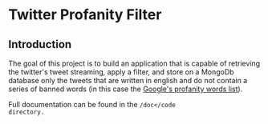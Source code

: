 # Twitter Profanity Filter

## Introduction <a name="introduction"></a>

The goal of this project is to build an application that is capable of retrieving the twitter's tweet streaming, apply a filter, and store on a MongoDb database only the tweets that are written in english and do not contain a series of banned words (in this case the [Google's profanity words list](https://www.freewebheaders.com/full-list-of-bad-words-banned-by-google/)).


Full documentation can be found in the <code>/doc</code directory.